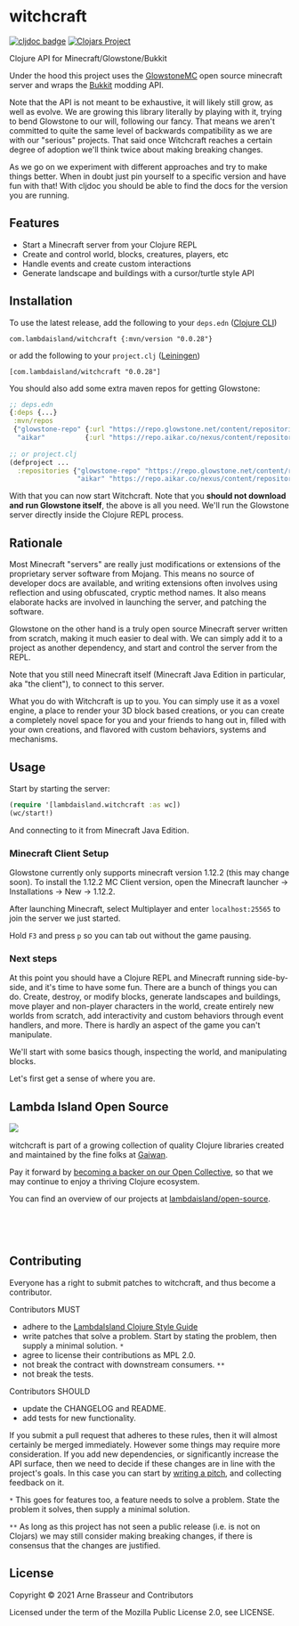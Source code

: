 # witchcraft

<!-- badges -->
[![cljdoc badge](https://cljdoc.org/badge/com.lambdaisland/witchcraft)](https://cljdoc.org/d/com.lambdaisland/witchcraft) [![Clojars Project](https://img.shields.io/clojars/v/com.lambdaisland/witchcraft.svg)](https://clojars.org/com.lambdaisland/witchcraft)
<!-- /badges -->

Clojure API for Minecraft/Glowstone/Bukkit

Under the hood this project uses the
[GlowstoneMC](https://github.com/GlowstoneMC/Glowstone) open source minecraft
server and wraps the [Bukkit](https://github.com/Bukkit/Bukkit) modding API.

Note that the API is not meant to be exhaustive, it will likely still grow, as
well as evolve. We are growing this library literally by playing with it, trying
to bend Glowstone to our will, following our fancy. That means we aren't
committed to quite the same level of backwards compatibility as we are with our
"serious" projects. That said once Witchcraft reaches a certain degree of
adoption we'll think twice about making breaking changes.

As we go on we experiment with different approaches and try to make things
better. When in doubt just pin yourself to a specific version and have fun with
that! With cljdoc you should be able to find the docs for the version you are
running.

## Features

- Start a Minecraft server from your Clojure REPL
- Create and control world, blocks, creatures, players, etc
- Handle events and create custom interactions
- Generate landscape and buildings with a cursor/turtle style API

<!-- installation -->
## Installation

To use the latest release, add the following to your `deps.edn` ([Clojure CLI](https://clojure.org/guides/deps_and_cli))

```
com.lambdaisland/witchcraft {:mvn/version "0.0.28"}
```

or add the following to your `project.clj` ([Leiningen](https://leiningen.org/))

```
[com.lambdaisland/witchcraft "0.0.28"]
```
<!-- /installation -->

You should also add some extra maven repos for getting Glowstone:

```clojure
;; deps.edn
{:deps {...}
 :mvn/repos
 {"glowstone-repo" {:url "https://repo.glowstone.net/content/repositories/snapshots/"}
  "aikar"          {:url "https://repo.aikar.co/nexus/content/repositories/aikar-release/"}}
  
;; or project.clj
(defproject ...
  :repositories {"glowstone-repo" "https://repo.glowstone.net/content/repositories/snapshots/"
                 "aikar" "https://repo.aikar.co/nexus/content/repositories/aikar-release/"})
```

With that you can now start Witchcraft. Note that you **should not download and
run Glowstone itself**, the above is all you need. We'll run the Glowstone
server directly inside the Clojure REPL process.

## Rationale

Most Minecraft "servers" are really just modifications or extensions of the
proprietary server software from Mojang. This means no source of developer docs
are available, and writing extensions often involves using reflection and using
obfuscated, cryptic method names. It also means elaborate hacks are involved in
launching the server, and patching the software.

Glowstone on the other hand is a truly open source Minecraft server written from
scratch, making it much easier to deal with. We can simply add it to a project
as another dependency, and start and control the server from the REPL.

Note that you still need Minecraft itself (Minecraft Java Edition in particular,
aka "the client"), to connect to this server.

What you do with Witchcraft is up to you. You can simply use it as a voxel
engine, a place to render your 3D block based creations, or you can create a
completely novel space for you and your friends to hang out in, filled with your
own creations, and flavored with custom behaviors, systems and mechanisms.

## Usage

Start by starting the server:

```clojure
(require '[lambdaisland.witchcraft :as wc])
(wc/start!)
```

And connecting to it from Minecraft Java Edition.

### Minecraft Client Setup

Glowstone currently only supports minecraft version 1.12.2 (this may change
soon). To install the 1.12.2 MC Client version, open the Minecraft launcher ->
Installations -> New -> 1.12.2.

After launching Minecraft, select Multiplayer and enter `localhost:25565` to
join the server we just started.

Hold `F3` and press `p` so you can tab out without the game pausing.

### Next steps

At this point you should have a Clojure REPL and Minecraft running side-by-side,
and it's time to have some fun. There are a bunch of things you can do. Create,
destroy, or modify blocks, generate landscapes and buildings, move player and
non-player characters in the world, create entirely new worlds from scratch, add
interactivity and custom behaviors through event handlers, and more. There is
hardly an aspect of the game you can't manipulate.

We'll start with some basics though, inspecting the world, and manipulating
blocks.

Let's first get a sense of where you are.


<!-- opencollective -->
## Lambda Island Open Source

<img align="left" src="https://github.com/lambdaisland/open-source/raw/master/artwork/lighthouse_readme.png">

&nbsp;

witchcraft is part of a growing collection of quality Clojure libraries created and maintained
by the fine folks at [Gaiwan](https://gaiwan.co).

Pay it forward by [becoming a backer on our Open Collective](http://opencollective.com/lambda-island),
so that we may continue to enjoy a thriving Clojure ecosystem.

You can find an overview of our projects at [lambdaisland/open-source](https://github.com/lambdaisland/open-source).

&nbsp;

&nbsp;
<!-- /opencollective -->

<!-- contributing -->
## Contributing

Everyone has a right to submit patches to witchcraft, and thus become a contributor.

Contributors MUST

- adhere to the [LambdaIsland Clojure Style Guide](https://nextjournal.com/lambdaisland/clojure-style-guide)
- write patches that solve a problem. Start by stating the problem, then supply a minimal solution. `*`
- agree to license their contributions as MPL 2.0.
- not break the contract with downstream consumers. `**`
- not break the tests.

Contributors SHOULD

- update the CHANGELOG and README.
- add tests for new functionality.

If you submit a pull request that adheres to these rules, then it will almost
certainly be merged immediately. However some things may require more
consideration. If you add new dependencies, or significantly increase the API
surface, then we need to decide if these changes are in line with the project's
goals. In this case you can start by [writing a pitch](https://nextjournal.com/lambdaisland/pitch-template),
and collecting feedback on it.

`*` This goes for features too, a feature needs to solve a problem. State the problem it solves, then supply a minimal solution.

`**` As long as this project has not seen a public release (i.e. is not on Clojars)
we may still consider making breaking changes, if there is consensus that the
changes are justified.
<!-- /contributing -->

<!-- license -->
## License

Copyright &copy; 2021 Arne Brasseur and Contributors

Licensed under the term of the Mozilla Public License 2.0, see LICENSE.
<!-- /license -->
